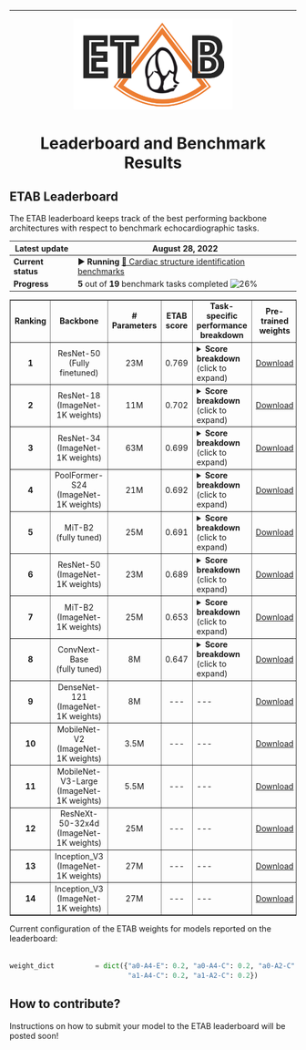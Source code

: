 ---------------

<p align="center">
  <img width="280" height="160" src="assets/etab_logo.png" />
</p>

<h1 align="center">
    <b> Leaderboard and Benchmark Results </b>
</h1>

## ETAB Leaderboard

The ETAB leaderboard keeps track of the best performing backbone architectures with respect to benchmark echocardiographic tasks. 

| **Latest update**  | August 28, 2022 |
| ------------- | ------------- |
| **Current status**  | ▶ **Running** [🔴 Cardiac structure identification benchmarks](https://github.com/ahmedmalaa/ETAB/blob/main/docs/benchmark_tasks.md#benchmark-task-categorization-and-encoding)  |
| **Progress** | **5** out of **19** benchmark tasks completed ![26%](https://progress-bar.dev/26) |

<div align="center">
<table border="1">
 <tr>
  <td> <b> <div align="center"> Ranking                              </div> </b> </td>
  <td> <b> <div align="center"> Backbone                             </div> </b> </td>
  <td> <b> <div align="center"> # Parameters                         </div> </b> </td>
  <td> <b> <div align="center"> ETAB score                           </div> </b> </td>
  <td> <b> <div align="center"> Task-specific performance breakdown </div> </b> </td>
  <td> <b> <div align="center"> Pre-trained weights                  </div> </b> </td>
 </tr>

 <tr>
  <td> <b> <div align="center"> 1 </div> </b> </td>
  <td> <div align="center"> ResNet-50 <br> (Fully finetuned) </div> </td>
  <td> <div align="center"> 23M </div> </td>
  <td> <div align="center"> 0.769 </div> </td>
  <td> 
    <details>
  <summary><b>Score breakdown</b> (click to expand)</summary>
  &nbsp;
  <ul>
    <li> 🔴 a0-A4-E: 0.855 | weight: 0.2</li> 
    &nbsp;
    <li> 🔴 a0-A4-C: 0.820 | weight: 0.2</li>
    &nbsp;
    <li> 🔴 a0-A2-C: 0.822 | weight: 0.2</li> 
    &nbsp;
    <li> 🔴 a1-A4-C: 0.693 | weight: 0.2</li> 
    &nbsp;
    <li> 🔴 a1-A2-C: 0.656 | weight: 0.2</li> 
  </ul>

</details> </td> 
  <td> <div align="center"> <a href="https://pytorch.org/vision/main/models/generated/torchvision.models.resnet50.html">Download</a> </div> </td> 
 </tr>

  <tr>
  <td> <b> <div align="center"> 2 </div> </b> </td>
  <td> <div align="center"> ResNet-18 <br> (ImageNet-1K weights) </div> </td>
  <td> <div align="center"> 11M </div> </td>
  <td> <div align="center"> 0.702 </div> </td>
  <td>  <details>
  <summary><b>Score breakdown</b> (click to expand)</summary>
  &nbsp;
  <ul>
    <li> 🔴 a0-A4-E: 0.776 | weight: 0.2</li> 
    &nbsp;
    <li> 🔴 a0-A4-C: 0.764 | weight: 0.2</li>
    &nbsp;
    <li> 🔴 a0-A2-C: 0.753 | weight: 0.2</li> 
    &nbsp;
    <li> 🔴 a1-A4-C: 0.605 | weight: 0.2</li> 
    &nbsp;
    <li> 🔴 a1-A2-C: 0.609 | weight: 0.2</li> 
  </ul>
</details> </td> 
  <td> <div align="center"> <a href="https://pytorch.org/vision/main/models/generated/torchvision.models.resnet18.html">Download</a> </div> </td> 
 </tr> 
  
  
 <tr>
  <td> <b> <div align="center"> 3 </div> </b> </td>
  <td> <div align="center"> ResNet-34 <br> (ImageNet-1K weights) </div> </td>
  <td> <div align="center"> 63M </div> </td>
  <td> <div align="center"> 0.699 </div> </td>
  <td>     <details>
  <summary><b>Score breakdown</b> (click to expand)</summary>
  &nbsp;
  <ul>
    <li> 🔴 a0-A4-E: 0.774 | weight: 0.2</li> 
    &nbsp;
    <li> 🔴 a0-A4-C: 0.734 | weight: 0.2</li>
    &nbsp;
    <li> 🔴 a0-A2-C: 0.734 | weight: 0.2</li> 
    &nbsp;
    <li> 🔴 a1-A4-C: 0.643 | weight: 0.2</li> 
    &nbsp;
    <li> 🔴 a1-A2-C: 0.611 | weight: 0.2</li> 
  </ul>

</details> </td> 
  <td> <div align="center"> <a href="https://pytorch.org/vision/main/models/generated/torchvision.models.resnet34.html">Download</a> </div> </td> 
 </tr>
  
 <tr>
  <td> <b> <div align="center"> 4 </div> </b> </td>
  <td> <div align="center"> PoolFormer-S24 <br> (ImageNet-1K weights) </div> </td>
  <td> <div align="center"> 21M </div> </td>
  <td> <div align="center"> 0.692 </div> </td>
  <td> <details>
  <summary><b>Score breakdown</b> (click to expand)</summary>
  &nbsp;
  <ul>
    <li> 🔴 a0-A4-E: 0.719 | weight: 0.2</li> 
    &nbsp;
    <li> 🔴 a0-A4-C: 0.772 | weight: 0.2</li>
    &nbsp;
    <li> 🔴 a0-A2-C: 0.754 | weight: 0.2</li> 
    &nbsp;
    <li> 🔴 a1-A4-C: 0.597 | weight: 0.2</li> 
    &nbsp;
    <li> 🔴 a1-A2-C: 0.615 | weight: 0.2</li> 
  </ul>

</details> </td> 
  <td> <div align="center"> <a href="https://huggingface.co/sail/poolformer_s24">Download</a> </div> </td> 
</tr>   
  
 <tr>
  <td> <b> <div align="center"> 5 </div> </b> </td>
  <td> <div align="center"> MiT-B2 <br> (fully tuned) </div> </td>
  <td> <div align="center"> 25M </div> </td>
  <td> <div align="center"> 0.691 </div> </td>
  <td> <details>
  <summary><b>Score breakdown</b> (click to expand)</summary>
  &nbsp;
  <ul>
    <li> 🔴 a0-A4-E: 0.749 | weight: 0.2</li> 
    &nbsp;
    <li> 🔴 a0-A4-C: 0.748 | weight: 0.2</li>
    &nbsp;
    <li> 🔴 a0-A2-C: 0.738 | weight: 0.2</li> 
    &nbsp;
    <li> 🔴 a1-A4-C: 0.595 | weight: 0.2</li> 
    &nbsp;
    <li> 🔴 a1-A2-C: 0.626 | weight: 0.2</li> 
  </ul>

</details></td> 
  <td> <div align="center"> <a href="https://huggingface.co/docs/transformers/model_doc/segformer">Download</a> </div> </td> 
</tr>  
  
  
  
  <tr>
  <td> <b> <div align="center"> 6 </div> </b> </td>
  <td> <div align="center"> ResNet-50 <br> (ImageNet-1K weights) </div> </td>
  <td> <div align="center"> 23M </div> </td>
  <td> <div align="center"> 0.689 </div> </td>
  <td> <details>
  <summary><b>Score breakdown</b> (click to expand)</summary>
  &nbsp;
  <ul>
    <li> 🔴 a0-A4-E: 0.787 | weight: 0.2</li> 
    &nbsp;
    <li> 🔴 a0-A4-C: 0.738 | weight: 0.2</li>
    &nbsp;
    <li> 🔴 a0-A2-C: 0.719 | weight: 0.2</li> 
    &nbsp;
    <li> 🔴 a1-A4-C: 0.604 | weight: 0.2</li> 
    &nbsp;
    <li> 🔴 a1-A2-C: 0.597 | weight: 0.2</li> 
  </ul>

</details> </td> 
  <td> <div align="center"> <a href="https://pytorch.org/vision/main/models/generated/torchvision.models.resnet50.html">Download</a> </div> </td> 
 </tr> 
  
 <tr>
  <td> <b> <div align="center"> 7 </div> </b> </td>
  <td> <div align="center"> MiT-B2 <br> (ImageNet-1K weights) </div> </td>
  <td> <div align="center"> 25M </div> </td>
  <td> <div align="center"> 0.653 </div> </td>
  <td> <details>
  <summary><b>Score breakdown</b> (click to expand)</summary>
  &nbsp;
  <ul>
    <li> 🔴 a0-A4-E: 0.674 | weight: 0.2</li> 
    &nbsp;
    <li> 🔴 a0-A4-C: 0.709 | weight: 0.2</li>
    &nbsp;
    <li> 🔴 a0-A2-C: 0.708 | weight: 0.2</li> 
    &nbsp;
    <li> 🔴 a1-A4-C: 0.570 | weight: 0.2</li> 
    &nbsp;
    <li> 🔴 a1-A2-C: 0.604 | weight: 0.2</li> 
  </ul>

</details></td> 
  <td> <div align="center"> <a href="https://huggingface.co/docs/transformers/model_doc/segformer">Download</a> </div> </td> 
</tr> 
  
  <tr>
  <td> <b> <div align="center"> 8 </div> </b> </td>
  <td> <div align="center"> ConvNext-Base <br> (fully tuned) </div> </td>
  <td> <div align="center"> 8M </div> </td>
  <td> <div align="center"> 0.647 </div> </td>
  <td> <details>
  <summary><b>Score breakdown</b> (click to expand)</summary>
  &nbsp;
  <ul>
    <li> 🔴 a0-A4-E: 0.801 | weight: 0.2</li> 
    &nbsp;
    <li> 🔴 a0-A4-C: 0.647 | weight: 0.2</li>
    &nbsp;
    <li> 🔴 a0-A2-C: 0.699 | weight: 0.2</li> 
    &nbsp;
    <li> 🔴 a1-A4-C: 0.550 | weight: 0.2</li> 
    &nbsp;
    <li> 🔴 a1-A2-C: 0.539 | weight: 0.2</li> 
  </ul>

</details> </td> 
  <td> <div align="center"> <a href="https://pytorch.org/vision/stable/models/generated/torchvision.models.convnext_base.html#torchvision.models.convnext_base">Download</a> </div> </td> 
</tr>  
    
  
 <tr>
  <td> <b> <div align="center"> 9 </div> </b> </td>
  <td> <div align="center"> DenseNet-121 <br> (ImageNet-1K weights) </div> </td>
  <td> <div align="center"> 8M </div> </td>
  <td> <div align="center"> --- </div> </td>
  <td> --- </td> 
  <td> <div align="center"> <a href="https://pytorch.org/vision/stable/models/generated/torchvision.models.densenet121.html#torchvision.models.DenseNet121_Weights">Download</a> </div> </td> 
 </tr> 

 <tr>
  <td> <b> <div align="center"> 10 </div> </b> </td>
  <td> <div align="center"> MobileNet-V2 <br> (ImageNet-1K weights) </div> </td>
  <td> <div align="center"> 3.5M </div> </td>
  <td> <div align="center"> --- </div> </td>
  <td> --- </td> 
  <td> <div align="center"> <a href="https://pytorch.org/vision/stable/models/generated/torchvision.models.mobilenet_v2.html#torchvision.models.MobileNet_V2_Weights">Download</a> </div> </td> 
 </tr>  
  
 <tr>
  <td> <b> <div align="center"> 11 </div> </b> </td>
  <td> <div align="center"> MobileNet-V3-Large <br> (ImageNet-1K weights) </div> </td>
  <td> <div align="center"> 5.5M </div> </td>
  <td> <div align="center"> --- </div> </td>
  <td> --- </td> 
  <td> <div align="center"> <a href="https://pytorch.org/vision/stable/models/generated/torchvision.models.mobilenet_v3_large.html#torchvision.models.MobileNet_V3_Large_Weights">Download</a> </div> </td> 
 </tr> 
  
  <tr>
  <td> <b> <div align="center"> 12 </div> </b> </td>
  <td> <div align="center"> ResNeXt-50-32x4d <br> (ImageNet-1K weights) </div> </td>
  <td> <div align="center"> 25M </div> </td>
  <td> <div align="center"> --- </div> </td>
  <td> --- </td> 
  <td> <div align="center"> <a href="https://pytorch.org/vision/stable/models/generated/torchvision.models.resnext50_32x4d.html#torchvision.models.ResNeXt50_32X4D_Weights">Download</a> </div> </td> 
 </tr>  

  <tr>
  <td> <b> <div align="center"> 13 </div> </b> </td>
  <td> <div align="center"> Inception_V3 <br> (ImageNet-1K weights) </div> </td>
  <td> <div align="center"> 27M </div> </td>
  <td> <div align="center"> --- </div> </td>
  <td> --- </td> 
  <td> <div align="center"> <a href="https://pytorch.org/vision/stable/models/generated/torchvision.models.inception_v3.html#torchvision.models.Inception_V3_Weights">Download</a> </div> </td> 
 </tr>   
 
 <tr>
  <td> <b> <div align="center"> 14 </div> </b> </td>
  <td> <div align="center"> Inception_V3 <br> (ImageNet-1K weights) </div> </td>
  <td> <div align="center"> 27M </div> </td>
  <td> <div align="center"> --- </div> </td>
  <td> --- </td> 
  <td> <div align="center"> <a href="https://pytorch.org/vision/stable/models/generated/torchvision.models.inception_v3.html#torchvision.models.Inception_V3_Weights">Download</a> </div> </td> 
</tr>    

  
</table>
</div>

Current configuration of the ETAB weights for models reported on the leaderboard:

```python

weight_dict          = dict({"a0-A4-E": 0.2, "a0-A4-C": 0.2, "a0-A2-C": 0.2,
                             "a1-A4-C": 0.2, "a1-A2-C": 0.2})

```


## How to contribute?

Instructions on how to submit your model to the ETAB leaderboard will be posted soon!
